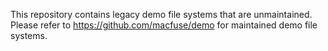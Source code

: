  This repository contains legacy demo file systems that are unmaintained. Please refer to https://github.com/macfuse/demo for maintained demo file systems.

